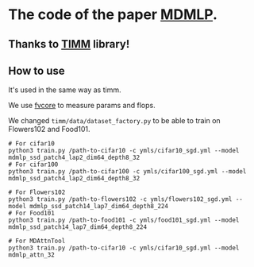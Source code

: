 # The code of the paper [MDMLP](https://arxiv.org/abs/2205.14477).

## Thanks to [TIMM](https://github.com/rwightman/pytorch-image-models) library!

## How to use

It's used in the same way as timm.

We use [fvcore](https://github.com/facebookresearch/fvcore) to measure params and flops.

We changed `timm/data/dataset_factory.py` to be able to train on Flowers102 and Food101.

```
# For cifar10
python3 train.py /path-to-cifar10 -c ymls/cifar10_sgd.yml --model mdmlp_ssd_patch4_lap2_dim64_depth8_32
# For cifar100
python3 train.py /path-to-cifar100 -c ymls/cifar100_sgd.yml --model mdmlp_ssd_patch4_lap2_dim64_depth8_32

# For Flowers102
python3 train.py /path-to-flowers102 -c ymls/flowers102_sgd.yml --model mdmlp_ssd_patch14_lap7_dim64_depth8_224
# For Food101
python3 train.py /path-to-food101 -c ymls/food101_sgd.yml --model mdmlp_ssd_patch14_lap7_dim64_depth8_224

# For MDAttnTool
python3 train.py /path-to-cifar10 -c ymls/cifar10_sgd.yml --model mdmlp_attn_32
```

